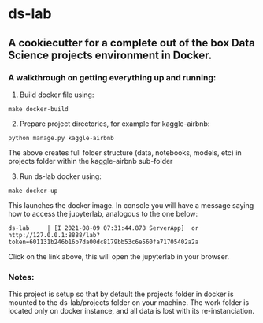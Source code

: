 # ds-lab

## A cookiecutter for a complete out of the box Data Science projects environment in Docker.

### A walkthrough on getting everything up and running:
1. Build docker file using:
```shell
make docker-build
```
2. Prepare project directories, for example for kaggle-airbnb:
```shell
python manage.py kaggle-airbnb
```
The above creates full folder structure (data, notebooks, models, etc) in projects folder within the kaggle-airbnb sub-folder

3. Run ds-lab docker using:
```shell
make docker-up
```
This launches the docker image. In console you will have a message saying how to access the jupyterlab, analogous to the one below:
```
ds-lab     | [I 2021-08-09 07:31:44.878 ServerApp]  or http://127.0.0.1:8888/lab?token=601131b246b16b7da00dc8179bb53c6e560fa71705402a2a
```
Click on the link above, this will open the jupyterlab in your browser.

### Notes: 
This project is setup so that by default the projects folder in docker is mounted to the ds-lab/projects folder on your machine. The work folder is located only on docker instance, and all data is lost with its re-instanciation. 
